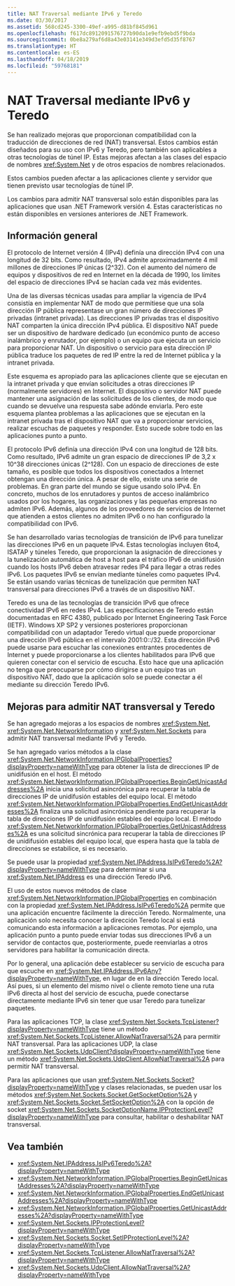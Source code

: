 ```yaml
---
title: NAT Traversal mediante IPv6 y Teredo
ms.date: 03/30/2017
ms.assetid: 568cd245-3300-49ef-a995-d81bf845d961
ms.openlocfilehash: f617dc8912091576727b90da1e9efb9ebd5f9bda
ms.sourcegitcommit: 0be8a279af6d8a43e03141e349d3efd5d35f8767
ms.translationtype: HT
ms.contentlocale: es-ES
ms.lasthandoff: 04/18/2019
ms.locfileid: "59768181"
---
```

# <a name="nat-traversal-using-ipv6-and-teredo"></a>NAT Traversal mediante IPv6 y Teredo
Se han realizado mejoras que proporcionan compatibilidad con la traducción de direcciones de red (NAT) transversal. Estos cambios están diseñados para su uso con IPv6 y Teredo, pero también son aplicables a otras tecnologías de túnel IP. Estas mejoras afectan a las clases del espacio de nombres <xref:System.Net> y de otros espacios de nombres relacionados.  
  
 Estos cambios pueden afectar a las aplicaciones cliente y servidor que tienen previsto usar tecnologías de túnel IP.  
  
 Los cambios para admitir NAT transversal solo están disponibles para las aplicaciones que usan .NET Framework versión 4. Estas características no están disponibles en versiones anteriores de .NET Framework.  
  
## <a name="overview"></a>Información general  
 El protocolo de Internet versión 4 (IPv4) definía una dirección IPv4 con una longitud de 32 bits. Como resultado, IPv4 admite aproximadamente 4 mil millones de direcciones IP únicas (2^32). Con el aumento del número de equipos y dispositivos de red en Internet en la década de 1990, los límites del espacio de direcciones IPv4 se hacían cada vez más evidentes.  
  
 Una de las diversas técnicas usadas para ampliar la vigencia de IPv4 consistía en implementar NAT de modo que permitiese que una sola dirección IP pública representase un gran número de direcciones IP privadas (intranet privada). Las direcciones IP privadas tras el dispositivo NAT comparten la única dirección IPv4 pública. El dispositivo NAT puede ser un dispositivo de hardware dedicado (un económico punto de acceso inalámbrico y enrutador, por ejemplo) o un equipo que ejecuta un servicio para proporcionar NAT. Un dispositivo o servicio para esta dirección IP pública traduce los paquetes de red IP entre la red de Internet pública y la intranet privada.  
  
 Este esquema es apropiado para las aplicaciones cliente que se ejecutan en la intranet privada y que envían solicitudes a otras direcciones IP (normalmente servidores) en Internet. El dispositivo o servidor NAT puede mantener una asignación de las solicitudes de los clientes, de modo que cuando se devuelve una respuesta sabe adónde enviarla. Pero este esquema plantea problemas a las aplicaciones que se ejecutan en la intranet privada tras el dispositivo NAT que va a proporcionar servicios, realizar escuchas de paquetes y responder. Esto sucede sobre todo en las aplicaciones punto a punto.  
  
 El protocolo IPv6 definía una dirección IPv4 con una longitud de 128 bits. Como resultado, IPv6 admite un gran espacio de direcciones IP de 3,2 x 10^38 direcciones únicas (2^128). Con un espacio de direcciones de este tamaño, es posible que todos los dispositivos conectados a Internet obtengan una dirección única. A pesar de ello, existe una serie de problemas. En gran parte del mundo se sigue usando solo IPv4. En concreto, muchos de los enrutadores y puntos de acceso inalámbrico usados por los hogares, las organizaciones y las pequeñas empresas no admiten IPv6. Además, algunos de los proveedores de servicios de Internet que atienden a estos clientes no admiten IPv6 o no han configurado la compatibilidad con IPv6.  
  
 Se han desarrollado varias tecnologías de transición de IPv6 para tunelizar las direcciones IPv6 en un paquete IPv4. Estas tecnologías incluyen 6to4, ISATAP y túneles Teredo, que proporcionan la asignación de direcciones y la tunelización automática de host a host para el tráfico IPv6 de unidifusión cuando los hosts IPv6 deben atravesar redes IP4 para llegar a otras redes IPv6. Los paquetes IPv6 se envían mediante túneles como paquetes IPv4. Se están usando varias técnicas de tunelización que permiten NAT transversal para direcciones IPv6 a través de un dispositivo NAT.  
  
 Teredo es una de las tecnologías de transición IPv6 que ofrece conectividad IPv6 en redes IPv4. Las especificaciones de Teredo están documentadas en RFC 4380, publicado por Internet Engineering Task Force (IETF). Windows XP SP2 y versiones posteriores proporcionan compatibilidad con un adaptador Teredo virtual que puede proporcionar una dirección IPv6 pública en el intervalo 2001:0::/32. Esta dirección IPv6 puede usarse para escuchar las conexiones entrantes procedentes de Internet y puede proporcionarse a los clientes habilitados para IPv6 que quieren conectar con el servicio de escucha. Esto hace que una aplicación no tenga que preocuparse por cómo dirigirse a un equipo tras un dispositivo NAT, dado que la aplicación solo se puede conectar a él mediante su dirección Teredo IPv6.  
  
## <a name="enhancements-to-support-nat-traversal-and-teredo"></a>Mejoras para admitir NAT transversal y Teredo  
 Se han agregado mejoras a los espacios de nombres <xref:System.Net>, <xref:System.Net.NetworkInformation> y <xref:System.Net.Sockets> para admitir NAT transversal mediante IPv6 y Teredo.  
  
 Se han agregado varios métodos a la clase <xref:System.Net.NetworkInformation.IPGlobalProperties?displayProperty=nameWithType> para obtener la lista de direcciones IP de unidifusión en el host. El método <xref:System.Net.NetworkInformation.IPGlobalProperties.BeginGetUnicastAddresses%2A> inicia una solicitud asincrónica para recuperar la tabla de direcciones IP de unidifusión estables del equipo local. El método <xref:System.Net.NetworkInformation.IPGlobalProperties.EndGetUnicastAddresses%2A> finaliza una solicitud asincrónica pendiente para recuperar la tabla de direcciones IP de unidifusión estables del equipo local. El método <xref:System.Net.NetworkInformation.IPGlobalProperties.GetUnicastAddresses%2A> es una solicitud sincrónica para recuperar la tabla de direcciones IP de unidifusión estables del equipo local, que espera hasta que la tabla de direcciones se estabilice, si es necesario.  
  
 Se puede usar la propiedad <xref:System.Net.IPAddress.IsIPv6Teredo%2A?displayProperty=nameWithType> para determinar si una <xref:System.Net.IPAddress> es una dirección Teredo IPv6.  
  
 El uso de estos nuevos métodos de clase <xref:System.Net.NetworkInformation.IPGlobalProperties> en combinación con la propiedad <xref:System.Net.IPAddress.IsIPv6Teredo%2A> permite que una aplicación encuentre fácilmente la dirección Teredo. Normalmente, una aplicación solo necesita conocer la dirección Teredo local si está comunicando esta información a aplicaciones remotas. Por ejemplo, una aplicación punto a punto puede enviar todas sus direcciones IPv6 a un servidor de contactos que, posteriormente, puede reenviarlas a otros servidores para habilitar la comunicación directa.  
  
 Por lo general, una aplicación debe establecer su servicio de escucha para que escuche en <xref:System.Net.IPAddress.IPv6Any?displayProperty=nameWithType>, en lugar de en la dirección Teredo local. Así pues, si un elemento del mismo nivel o cliente remoto tiene una ruta IPv6 directa al host del servicio de escucha, puede conectarse directamente mediante IPv6 sin tener que usar Teredo para tunelizar paquetes.  
  
 Para las aplicaciones TCP, la clase <xref:System.Net.Sockets.TcpListener?displayProperty=nameWithType> tiene un método <xref:System.Net.Sockets.TcpListener.AllowNatTraversal%2A> para permitir NAT transversal. Para las aplicaciones UDP, la clase <xref:System.Net.Sockets.UdpClient?displayProperty=nameWithType> tiene un método <xref:System.Net.Sockets.UdpClient.AllowNatTraversal%2A> para permitir NAT transversal.  
  
 Para las aplicaciones que usan <xref:System.Net.Sockets.Socket?displayProperty=nameWithType> y clases relacionadas, se pueden usar los métodos <xref:System.Net.Sockets.Socket.GetSocketOption%2A> y <xref:System.Net.Sockets.Socket.SetSocketOption%2A> con la opción de socket <xref:System.Net.Sockets.SocketOptionName.IPProtectionLevel?displayProperty=nameWithType> para consultar, habilitar o deshabilitar NAT transversal.  
  
## <a name="see-also"></a>Vea también

- <xref:System.Net.IPAddress.IsIPv6Teredo%2A?displayProperty=nameWithType>
- <xref:System.Net.NetworkInformation.IPGlobalProperties.BeginGetUnicastAddresses%2A?displayProperty=nameWithType>
- <xref:System.Net.NetworkInformation.IPGlobalProperties.EndGetUnicastAddresses%2A?displayProperty=nameWithType>
- <xref:System.Net.NetworkInformation.IPGlobalProperties.GetUnicastAddresses%2A?displayProperty=nameWithType>
- <xref:System.Net.Sockets.IPProtectionLevel?displayProperty=nameWithType>
- <xref:System.Net.Sockets.Socket.SetIPProtectionLevel%2A?displayProperty=nameWithType>
- <xref:System.Net.Sockets.TcpListener.AllowNatTraversal%2A?displayProperty=nameWithType>
- <xref:System.Net.Sockets.UdpClient.AllowNatTraversal%2A?displayProperty=nameWithType>
